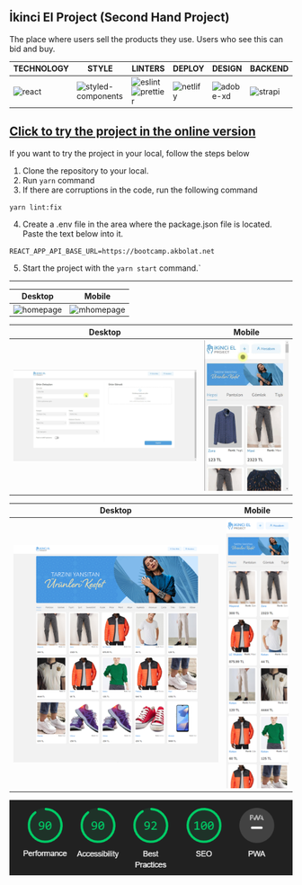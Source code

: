## İkinci El Project (Second Hand Project)

The place where users sell the products they use. Users who see this can bid and buy.

<!-- prettier-ignore -->
| TECHNOLOGY | STYLE | LINTERS | DEPLOY | DESIGN | BACKEND |
|--|--|--|--|--|--|
| ![react](https://img.shields.io/badge/React-20232A?style=for-the-badge&logo=react&logoColor=61DAFB)| ![styled-components](https://img.shields.io/badge/styled--components-DB7093?style=for-the-badge&logo=styled-components&logoColor=white)|![eslint](https://img.shields.io/badge/eslint-3A33D1?style=for-the-badge&logo=eslint&logoColor=white)![prettier](https://img.shields.io/badge/prettier-1A2C34?style=for-the-badge&logo=prettier&logoColor=F7BA3E) | ![netlify](https://img.shields.io/badge/Netlify-00C7B7?style=for-the-badge&logo=netlify&logoColor=white)|![adobe-xd](https://img.shields.io/badge/Adobe%20XD-470137?style=for-the-badge&logo=Adobe%20XD&logoColor=#FF61F6)|![strapi](https://img.shields.io/badge/strapi-2e7eea?style=for-the-badge&logo=strapi&logoColor=white)

## [Click to try the project in the online version](https://ikinci-el-project.netlify.app/)

<!-- prettier-ignore -->
If you want to try the project in your local, follow the steps below

1. Clone the repository to your local.
2. Run `yarn` command
3. If there are corruptions in the code, run the following command

```
yarn lint:fix
```

4. Create a .env file in the area where the package.json file is located. Paste the text below into it.

```
REACT_APP_API_BASE_URL=https://bootcamp.akbolat.net
```

5. Start the project with the `yarn start` command.`

---

<!-- prettier-ignore -->
| Desktop | Mobile |
|-----------------------|--------------------|
| ![homepage](./forReadme/homepage.gif) | ![mhomepage](./forReadme/mobilehomepage.gif) |

<!-- prettier-ignore -->
| Desktop | Mobile |
|-----------------------|--------------------|
| ![homepage](./forReadme/addproduct.gif) | ![mhomepage](./forReadme/mobileaddproduct.gif) |

<!-- prettier-ignore -->
| Desktop | Mobile |
|-----------------------|--------------------|
| ![homepage](./forReadme/fullscreen.webp) | ![mhomepage](./forReadme/mobile_homepage.webp) |

![localhost-lighthouse](./forReadme/lighthouse_localhost.webp)
